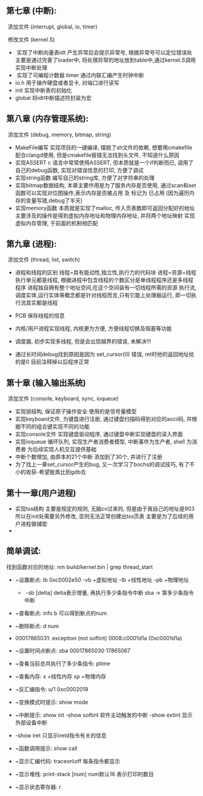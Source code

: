 ## 第七章 (中断):

​    添加文件    (interrupt, global, io, timer)

​    修改文件    (kernel.S)

- ​     实现了中断向量表idt 产生异常后会提示异常号, 根据异常号可以定位错误处 主要是通过完善了loader中, 将处理异常的地址放到table中,通过kernel.S调用实现中断处理
- ​    实现了可编程计数器 timer 通过内联汇编产生时钟中断
-    io.h 用于操作硬盘或者显卡, 对端口进行读写
-    init 实现中断表的初始化
-    global   将idt中断描述符封装为宏 

## 第八章 (内存管理系统): 

​    添加文件    (debug, memory, bitmap, string)

- MakeFile编写 实现项目的一键编译, 摆脱了sh文件的依赖, 想要用cmakefile配合clangd使用, 但是cmakefile报错无法找到头文件, 不知道什么原因
- 实现ASSERT c 语言中常常使用ASSERT, 但本质就是一个if判断而已, 调用了自己的debug函数, 实现对错误信息的打印, 方便了调试
- 实现string函数 编写自己的string库, 方便了对字符串的处理 
- 实现bitmap数据结构, 本章主要作用是为了服务内存是否使用, 通过scan和set函数可以实现对位图操作,表示内存是否被占用 及 标记为 已占用 (因为遍历内存的变量写错,debug了半天)
- 实现memory函数   本质就是实现了malloc, 传入页表数即可返回分配好的地址 主要涉及的操作是得到虚拟内存地址和物理内存地址, 并将两个地址映射 实现虚拟内存管理, 于前面的机制相匹配


## 第九章 (进程):

​    添加文件    (thread, list, switch)

- 进程和线程的区别 线程=具有能动性,独立性,执行力的代码块  进程=资源+线程   执行单元都是线程, 根据进程中包含线程的个数区分是单线程程序还是多线程程序    进程独自拥有整个地址空间,在这个空间装有一切线程所需的资源   执行流,调度实体,运行实体等概念都是针对线程而言,只有它能上处理器运行, 即一切执行流其实都是线程

-   PCB 保存线程的信息

- 内核/用户进程实现线程, 内核更为方便, 方便线程切换及阻塞等功能

- 调度器, 初步实现多线程, 但是会出现越界的错误, 未解决!!!

- 通过长时间debug找到原因是因为 set_cursor(0) 错误, ret时他的返回地址给的是0 目前注释掉以后程序正常

## 第十章 (输入输出系统)

​    添加文件    (console, keyboard, sync, ioqueue)

- 实现锁结构, 保证原子操作安全 使用的是信号量模型
- 实现keyboard文件, 为键盘进行注册, 通过键盘扫描码得到对应的ascii码, 并根据不同的组合键实现不同的功能
-  实现console文件 实现键盘驱动程序, 通过键盘中断实现键盘的读入界面
- 实现ioqueue 循环队列, 实现生产者消费者模型, 中断事件为生产者, shell 为消费者 为后续实现人机交互提供基础
- 中断个数增加, 由原本的21个中断 添加到了30个, 并进行了注册
- 为了找上一章set_cursor产生的bug, 又一次学习了bochs的调试技巧, 有了不小的收获-希望能类比到gdb去





## 第十一章(用户进程)



- 实现tss结构 主要是规定的规则, 无脑cv过来的, 但是由于我自己的地址是903 所以在init处需要另外修改, 否则无法正常创建出tss页表 主要是为了后续的用户进程做铺垫
- 



## 简单调试:

找到函数对应的地址: nm build/kernel.bin | grep thread_start

- ~设置断点:   lb 0xc0002e50  -vb +虚拟地址    -lb +线性地址  -pb +物理地址
  - ​            -sb [delta] delta表示增量, 再执行多少条指令中断  sba -> 第多少条指令中断
- ~查看断点:   info b      可以得到断点的num  
- ~删除断点:   d num 
- 00017865031: exception (not softint) 0008:c0001d1a (0xc0001d1a)

- ~设置时间点断点:  sba 00017865030       17865067
- ~查看当前总共执行了多少条指令:  ptime
- ~查看内存: x +线性内存  xp +物理内存
- ~反汇编指令: u/1 0xc0002019 
- ~变换模式时提示: show mode
- ~中断提示:  show int    -show softint 软件主动触发的中断    -show extint 显示外部设备中断   
-  -show iret 只显示iretd指令有关的信息
- ~函数调用提示:  show call
- ~显示汇编代码:   traceon\off 每条指令都显示
- ~显示堆栈:  print-stack [num]   num默认16 表示打印的数目
- ~显示状态寄存器:    r